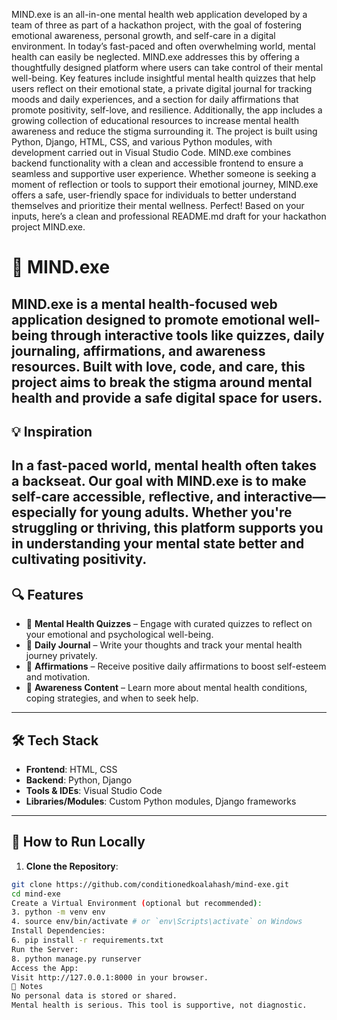 MIND.exe is an all-in-one mental health web application developed by a team of three as part of a hackathon project, with the goal of fostering emotional awareness, personal growth, and self-care in a digital environment. In today’s fast-paced and often overwhelming world, mental health can easily be neglected. MIND.exe addresses this by offering a thoughtfully designed platform where users can take control of their mental well-being. Key features include insightful mental health quizzes that help users reflect on their emotional state, a private digital journal for tracking moods and daily experiences, and a section for daily affirmations that promote positivity, self-love, and resilience. Additionally, the app includes a growing collection of educational resources to increase mental health awareness and reduce the stigma surrounding it.
The project is built using Python, Django, HTML, CSS, and various Python modules, with development carried out in Visual Studio Code. MIND.exe combines backend functionality with a clean and accessible frontend to ensure a seamless and supportive user experience. Whether someone is seeking a moment of reflection or tools to support their emotional journey, MIND.exe offers a safe, user-friendly space for individuals to better understand themselves and prioritize their mental wellness.
Perfect! Based on your inputs, here’s a clean and professional README.md draft for your hackathon project MIND.exe.
# 🧠 MIND.exe
**MIND.exe** is a mental health-focused web application designed to promote emotional well-being through interactive tools like quizzes, daily journaling, affirmations, and awareness resources. Built with love, code, and care, this project aims to break the stigma around mental health and provide a safe digital space for users.
---
## 💡 Inspiration
In a fast-paced world, mental health often takes a backseat. Our goal with **MIND.exe** is to make self-care accessible, reflective, and interactive—especially for young adults. Whether you're struggling or thriving, this platform supports you in understanding your mental state better and cultivating positivity.
---
## 🔍 Features
- 🧩 **Mental Health Quizzes** – Engage with curated quizzes to reflect on your emotional and psychological well-being.
- 📔 **Daily Journal** – Write your thoughts and track your mental health journey privately.
- 💬 **Affirmations** – Receive positive daily affirmations to boost self-esteem and motivation.
- 🧠 **Awareness Content** – Learn more about mental health conditions, coping strategies, and when to seek help.
---
## 🛠 Tech Stack
- **Frontend**: HTML, CSS
- **Backend**: Python, Django
- **Tools & IDEs**: Visual Studio Code
- **Libraries/Modules**: Custom Python modules, Django frameworks
---
## 🚀 How to Run Locally
1. **Clone the Repository**:
```bash
git clone https://github.com/conditionedkoalahash/mind-exe.git
cd mind-exe
Create a Virtual Environment (optional but recommended):
3. python -m venv env
4. source env/bin/activate # or `env\Scripts\activate` on Windows
Install Dependencies:
6. pip install -r requirements.txt
Run the Server:
8. python manage.py runserver
Access the App:
Visit http://127.0.0.1:8000 in your browser.
📌 Notes
No personal data is stored or shared.
Mental health is serious. This tool is supportive, not diagnostic.
